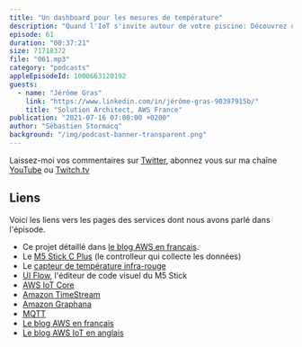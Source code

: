 ```yaml
---
title: "Un dashboard pour les mesures de température"
description: "Quand l'IoT s'invite autour de votre piscine: Découvrez une solution de bout en bout, entièrement managée et serverless, pour prendre des mesures de température, les envoyer dans le cloud dans une base de donnée de type Time Serie et construire un tableau de bord de visualisation.  Spoiler alert : nous parlons de AWS IoT Core, de capteurs, de télémétrie, de Graphana, dans cet épisode geek de l'été. Si ce sujet vous intéresse, <a href='https://aws.amazon.com/fr/blogs/france/construisez-votre-solution-de-surveillance-de-la-temperature-de-leau-de-votre-piscine-avec-aws/'>cet article du blog AWS donne plus de détails</a>."
episode: 61
duration: "00:37:21"
size: 71718372
file: "061.mp3"
category: "podcasts"
appleEpisodeId: 1000663120192
guests:
  - name: "Jérôme Gras"
    link: "https://www.linkedin.com/in/jérôme-gras-90397915b/"
    title: "Solution Architect, AWS France"
publication: "2021-07-16 07:00:00 +0200"
author: "Sébastien Stormacq"
background: "/img/podcast-banner-transparent.png"
---
```


Laissez-moi vos commentaires sur [Twitter](https://twitter.com/sebsto), abonnez vous sur ma chaîne [YouTube](https://www.youtube.com/sebsto) ou [Twitch.tv](https://www.twitch.tv/sebAWS)

## Liens

Voici les liens vers les pages des services dont nous avons parlé dans l'épisode.

- Ce projet détaillé dans [le blog AWS en francais](https://aws.amazon.com/fr/blogs/france/construisez-votre-solution-de-surveillance-de-la-temperature-de-leau-de-votre-piscine-avec-aws/).
- Le [M5 Stick C Plus](https://shop.m5stack.com/collections/m5-core/products/m5stickc-plus-esp32-pico-mini-iot-development-kit?variant=35275856609444) (le controlleur qui collecte les données)
- Le [capteur de température infra-rouge](https://shop.m5stack.com/products/m5stickc-ncir-hatmlx90614) 
- [UI Flow](https://flow.m5stack.com), l'éditeur de code visuel du M5 Stick
- [AWS IoT Core](https://aws.amazon.com/fr/iot-core/?nc=sn&loc=2&dn=3)
- [Amazon TimeStream](https://aws.amazon.com/fr/timestream/) 
- [Amazon Graphana](https://aws.amazon.com/fr/grafana/)
- [MQTT](https://mqtt.org)
- [Le blog AWS en français](https://aws.amazon.com/fr/blogs/france/)
- [Le blog AWS IoT en anglais](https://aws.amazon.com/fr/blogs/iot/)